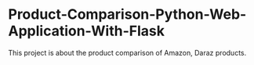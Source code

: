 # Product-Comparison-Python-Web-Application-With-Flask
This project is about the product comparison of Amazon, Daraz products.
